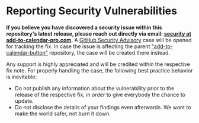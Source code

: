 # Reporting Security Vulnerabilities

**If you believe you have discovered a security issue within this repository's latest release, please reach out directly via email:
[security at add-to-calendar-pro.com](mailto:security@add-to-calendar-pro.com).**
A [GitHub Security Advisory](https://github.com/add2cal/add-to-calendar-button-react/security/advisories) case will be opened for tracking the fix.
In case the issue is affecting the parent ["add-to-calendar-button"](https://github.com/add2cal/add-to-calendar-button) repository, the case will be created there instead.

Any support is highly appreciated and will be credited within the respective fix note.
For properly handling the case, the following best practice behavior is inevitable:

- Do not publish any information about the vulnerability prior to the release of the respective fix, in order to give everybody the chance to update.
- Do not disclose the details of your findings even afterwards. We want to make the world safer, not burn it down.
